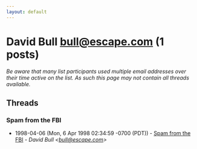 ```yaml
---
layout: default
---
```


# David Bull <bull@escape.com> (1 posts)

_Be aware that many list participants used multiple email addresses over their time active on the list. As such this page may not contain all threads available._

## Threads

### Spam from the FBI
+ 1998-04-06 (Mon, 6 Apr 1998 02:34:59 -0700 (PDT)) - [Spam from the FBI](/archive/1998/04/b577836136bced9fc613cc9c26f484ac2df3bfb3440bd43dae51c97e7857bb5f) - _David Bull \<bull@escape.com\>_

